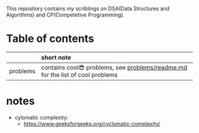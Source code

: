 This repository contains my scriblings on DSA(Data Structures and Algorithms) and CP(Competetive Programming).  

# Table of contents
|  | short note |
|:--|:---|
| problems | contains cool😎 problems, see [problems/readme.md](problems/readme.md) for the list of cool problems |

# notes
- cylomatic complexity:
  - https://www.geeksforgeeks.org/cyclomatic-complexity/




